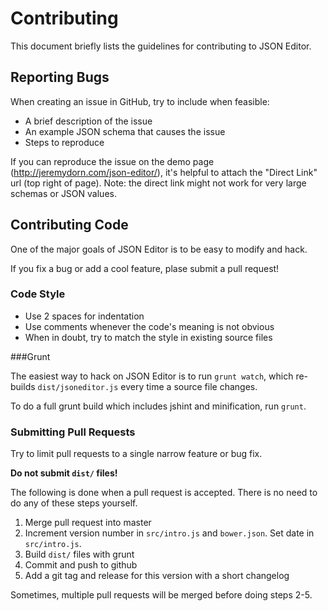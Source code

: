 Contributing
===============
This document briefly lists the guidelines for contributing to JSON Editor.

Reporting Bugs
----------------
When creating an issue in GitHub, try to include when feasible:
*  A brief description of the issue
*  An example JSON schema that causes the issue
*  Steps to reproduce

If you can reproduce the issue on the demo page (http://jeremydorn.com/json-editor/), it's helpful to attach the "Direct Link" url (top right of page).  Note: the direct link might not work for very large schemas or JSON values.


Contributing Code
--------------------------
One of the major goals of JSON Editor is to be easy to modify and hack.

If you fix a bug or add a cool feature, plase submit a pull request!


### Code Style

*  Use 2 spaces for indentation
*  Use comments whenever the code's meaning is not obvious
*  When in doubt, try to match the style in existing source files

###Grunt

The easiest way to hack on JSON Editor is to run `grunt watch`, which 
re-builds `dist/jsoneditor.js` every time a source file changes.

To do a full grunt build which includes jshint and minification, run `grunt`.

### Submitting Pull Requests
Try to limit pull requests to a single narrow feature or bug fix.

__Do not submit `dist/` files!__ 

The following is done when a pull request is accepted.  There is no need to do any of these steps yourself.

1.  Merge pull request into master
2.  Increment version number in `src/intro.js` and `bower.json`.  Set date in `src/intro.js`.
3.  Build `dist/` files with grunt
4.  Commit and push to github
5.  Add a git tag and release for this version with a short changelog

Sometimes, multiple pull requests will be merged before doing steps 2-5.
